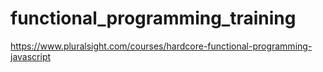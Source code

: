 # functional_programming_training
https://www.pluralsight.com/courses/hardcore-functional-programming-javascript
